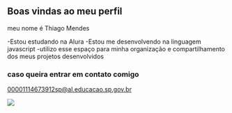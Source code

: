 ## Boas vindas ao meu perfil

meu nome é Thiago Mendes

-Estou estudando na Alura
-Estou me desenvolvendo na linguagem javascript
-utilizo esse espaço para minha organização e compartilhamento dos meus projetos desenvolvidos

### caso queira entrar em contato comigo

00001114673912sp@al.educacao.sp.gov.br

![](https://tenor.com/pt-BR/view/hamstergroovin-gif-17164382879984818689)
